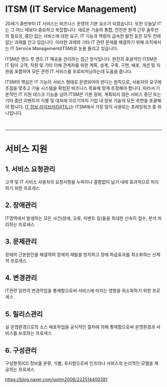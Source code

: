 
# ITSM (IT Service Management)

20세기 중반부터 IT 서비스는 비즈니스 운영의 기본 요소가 되었습니다. 또한 오늘날 IT는 그 어느 때보다 중요하고 복잡합니다. 새로운 기술의 통합, 안전한 원격 근무 솔루션의 필요성, 중단 없는 서비스에 대한 요구, IT 기능과 역량의 급속한 발전 등은 모두 전례 없는 과제를 안고 있습니다. 이러한 과제와 기타 IT 관련 문제를 해결하기 위해 조직에서는 IT Service Management(ITSM)로 눈을 돌리고 있습니다.

ITSM은 엔드 투 엔드 IT 제공을 관리하는 접근 방식입니다. 완전히 포괄적인 ITSM은 IT 팀이 고객, 직원 및 기타 이해 관계자를 위한 계획, 설계, 구축, 구현, 배포, 개선 및 지원을 포함하여 모든 관련 IT 서비스를 프로비저닝하는데 도움을 줍니다.

ITSM의 핵심은 IT 기능이 서비스 형태로 운영되어야 한다는 원칙으로, 사용자의 요구에 초점을 맞추고 기술 시스템을 확립된 비즈니스 목표에 맞게 조정해야 합니다. 따라서 기본적인 IT 지원 데스크 기능을 넘어 ITSM은 기본 장비, 계획되지 않은 서비스 중단 또는 기타 중단 이벤트의 식별 및 대처에 이르기까지 기업 내 정보 기술의 모든 측면을 포괄해야 합니다. [IT 정보 라이브러리(ITIL)](./ITIL.md)는 ITSM에서 가장 많이 사용되는 프레임워크 중 하나입니다.

<br>

---



# 서비스 지원
## 1. 서비스 요청관리
고객 및 IT 서비스 사용자의 요청사항을 누락이나 결함없이 납기 내에 효과적으로 처리하기 위한 프로세스




## 2. 장애관리
IT영역에서 발생하는 모든 사건(장애, 오류, 이벤트 등)들을 최대한 신속히 접수, 분석 처리하는 프로세스



## 3. 문제관리
장애의 근본원인을 해결하여 장애의 재발을 방지하고 장애 파급효과를 최소화하는 선제적 프로세스


## 4. 변경관리
IT관련 일련의 변경작업을 통제함으로써 서비스에 미치는 영향을 최소화하기 위한 프로세스



## 5. 릴리스관리
실 운영환경으로의 소스 배포작업을 공식적인 절차에 의해 통제함으로써 운영환경과 서비스를 보호하는 프로세스


## 6. 구성관리
구성항목(CI) 정보를 분류, 식별, 유지함으로써 인프라나 서비스의 논리적인 모델을 제공하는 프로세스









https://blog.naver.com/gsitm2006/222514400381